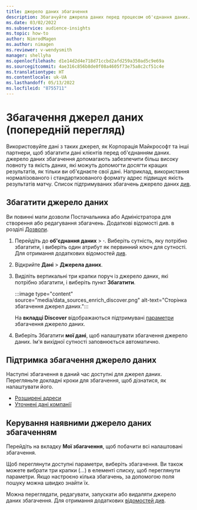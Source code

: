 ```yaml
---
title: джерело даних збагачення
description: Збагачуйте джерела даних перед процесом об'єднання даних.
ms.date: 03/02/2022
ms.subservice: audience-insights
ms.topic: how-to
author: NimrodMagen
ms.author: nimagen
ms.reviewer: v-wendysmith
manager: shellyha
ms.openlocfilehash: d1e14d2d4e718d71ccbd2afd259a350ad5c9e69a
ms.sourcegitcommit: 4ae316c856b8de0f08a4605f73e75a8c2cf51c4e
ms.translationtype: HT
ms.contentlocale: uk-UA
ms.lasthandoff: 05/13/2022
ms.locfileid: "8755711"
---
```

# <a name="enrichment-for-data-sources-preview"></a>Збагачення джерел даних (попередній перегляд)

Використовуйте дані з таких джерел, як Корпорація Майкрософт та інші партнери, щоб збагатити дані клієнтів перед об'єднанням даних. джерело даних збагачення допомагають забезпечити більш високу повноту та якість даних, які можуть допомогти досягти кращих результатів, як тільки ви об'єднаєте свої дані. Наприклад, використання нормалізованого і стандартизованого формату адрес підвищує якість результатів матчу. Список підтримуваних збагачень джерело даних [див](#supported-data-source-enrichments).

## <a name="enrich-a-data-source"></a>Збагатити джерело даних

Ви повинні мати дозволи Постачальника або Адміністратора для створення або редагування збагачень. Додаткові відомості див. в розділі [Дозволи](permissions.md).  

1. Перейдіть до **об'єднання даних** > **·**. Виберіть сутність, яку потрібно збагатити, і виберіть один атрибут як первинний ключ для сутності. Для отримання додаткових відомостей [див](map-entities.md#select-primary-key-and-semantic-type-for-attributes).

1. Відкрийте **Дані** > **Джерела даних**.

1. Виділіть вертикальні три крапки поруч із джерело даних, які потрібно збагатити, і виберіть пункт **Збагатити**.

   :::image type="content" source="media/data_sources_enrich_discover.png" alt-text="Сторінка збагачення джерел даних.":::

   На **вкладці Discover** відображаються підтримувані [параметри](#supported-data-source-enrichments) збагачення джерело даних.

1. Виберіть Збагатити **мої дані**, щоб налаштувати збагачення джерело даних. Ім'я вихідної сутності заповнюється автоматично.

## <a name="supported-data-source-enrichments"></a>Підтримка збагачення джерело даних

Наступні збагачення в даний час доступні для джерел даних. Перегляньте докладні кроки для збагачення, щоб дізнатися, як налаштувати його.

- [Розширені адреси](enrichment-enhanced-addresses.md)
- [Уточнені дані компанії](enrichment-enhanced-company-data.md)

## <a name="manage-existing-data-source-enrichments"></a>Керування наявними джерело даних збагаченням

Перейдіть на вкладку **Мої збагачення**, щоб побачити всі налаштовані збагачення.

Щоб переглянути доступні параметри, виберіть збагачення. Ви також можете вибрати три крапки (...) в елементі списку, щоб переглянути параметри. Якщо настроєно кілька збагачень, за допомогою поля пошуку можна швидко знайти їх.

Можна переглядати, редагувати, запускати або видаляти джерело даних збагачення. Для отримання додаткових [відомостей див](enrichment-hub.md).
